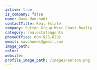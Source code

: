 ```yaml
---
active: true
is_company: false
name: Nava Manshadi
contactTitle: Real Estate
company: Sutton Group West Coast Realty
category: realestateagents
phoneOffice: 604-926-6282
email: navahomes@gmail.com
image_path:
color:
website:
profile_image_path: /images/person.png
---
```



